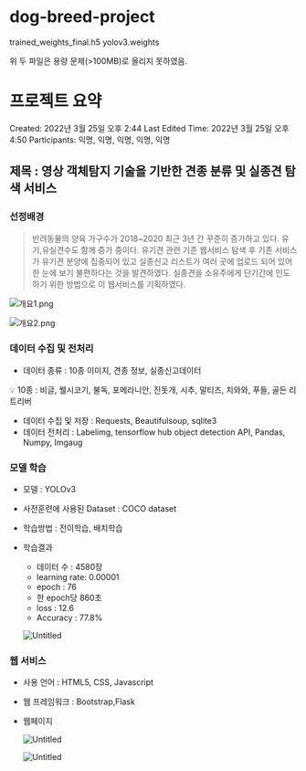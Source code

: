 # dog-breed-project

trained_weights_final.h5
yolov3.weights

위 두 파일은 용량 문제(>100MB)로 올리지 못하였음.

# 프로젝트 요약

Created: 2022년 3월 25일 오후 2:44
Last Edited Time: 2022년 3월 25일 오후 4:50
Participants: 익명, 익명, 익명, 익명, 익명

## 제목 : 영상 객체탐지 기술을 기반한 견종 분류 및 실종견 탐색 서비스

### 선정배경

> 반려동물의 양육 가구수가 2018~2020 최근 3년 간 꾸준히 증가하고 있다.  유기,유실견수도 함께 증가 중이다. 유기견 관련 기존 웹서비스 탐색 후 기존 서비스가 유기견 분양에 집중되어 있고 실종신고 리스트가 여러 곳에 업로드 되어 있어 한 눈에 보기 불편하다는 것을 발견하였다. 실종견을 소유주에게 단기간에 인도하기 위한 방법으로  이 웹서비스를 기획하였다.
> 

![개요1.png](https://user-images.githubusercontent.com/102518623/160393095-03f06091-1f7e-46a1-b0ae-2deb9a7655e5.png)

![개요2.png](https://user-images.githubusercontent.com/102518623/160393239-d12c879a-eee3-493a-9fb3-1228632efdf8.png)

### 데이터 수집 및 전처리

- 데이터 종류 :  10종 이미지, 견종 정보, 실종신고데이터

<aside>
💡 10종 : 비글, 웰시코기, 불독, 포메라니안, 진돗개, 시추, 말티즈, 치와와, 푸들, 골든 리트리버

</aside>

- 데이터 수집 및 저장 : Requests, Beautifulsoup, sqlite3
- 데이터 전처리 : Labelimg, tensorflow hub object detection API, Pandas, Numpy, Imgaug

### 모델 학습

- 모델 :  YOLOv3
- 사전훈련에 사용된 Dataset : COCO dataset
- 학습방법 : 전이학습, 배치학습
- 학습결과
    - 데이터 수 : 4580장
    - learning rate: 0.00001
    - epoch : 76
    - 한 epoch당 860초
    - loss : 12.6
    - Accuracy : 77.8%
    
    ![Untitled](https://user-images.githubusercontent.com/102518623/160393252-7d3e12a3-c529-4edd-b407-b1ce54abd0a0.png)
    

### 웹 서비스

- 사용 언어 : HTML5, CSS, Javascript
- 웹 프레임워크 : Bootstrap,Flask
- 웹페이지
    
    ![Untitled](https://user-images.githubusercontent.com/102518623/160393259-5a97c959-bd80-408f-8de0-f880061f4a81.png)
    
    ![Untitled](https://user-images.githubusercontent.com/102518623/160393268-c8535667-5ac8-41f4-8e75-246c8ab456c1.png)
